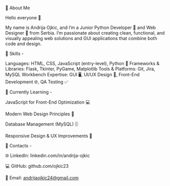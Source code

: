 💼 About Me

Hello everyone 👋

My name is Andrija Ojkic, and I’m a Junior Python Developer 🐍 and Web Designer 🎨 from Serbia.
I’m passionate about creating clean, functional, and visually appealing web solutions and GUI applications that combine both code and design.


🎯 Skills - 

Languages: HTML, CSS, JavaScript (entry-level), Python 🐍
Frameworks & Libraries: Flask, Tkinter, PyGame, Matplotlib
Tools & Platforms: Git, Jira, MySQL Workbench
Expertise: GUI 🖥️, UI/UX Design 🎨, Front-End Development 🌐, QA Testing ✅


📖 Currently Learning - 

JavaScript for Front-End Optimization 💻

Modern Web Design Principles 🎨

Database Management (MySQL) 🗄️

Responsive Design & UX Improvements 📱


🔗 Contacts - 

🌐 LinkedIn: linkedin.com/in/andrija-ojkic

💻 GitHub: github.com/ojkic23

📧 Email: andrijaojkic24@gmail.com
